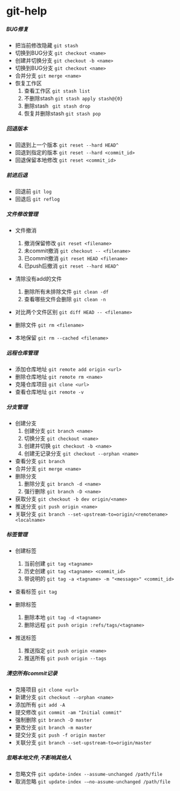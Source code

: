 # git-help

##### BUG修复
* 把当前修改隐藏 ``` git stash ```
* 切换到BUG分支  ``` git checkout <name> ```
* 创建并切换分支 ``` git checkout -b <name> ```
* 切换到BUG分支  ``` git checkout <name> ```
* 合并分支 ``` git merge <name> ```
* 恢复工作区
    1. 查看工作区 ``` git stash list ```
    1. 不删除stash ``` git stash apply stash@{0} ```
    1. 删除stash  ```  git stash drop ```
    1. 恢复并删除stash ``` git stash pop ```

##### 回退版本
* 回退到上一个版本  ``` git reset --hard HEAD^ ```
* 回退到指定的版本  ``` git reset --hard <commit_id> ```
* 回退保留本地修改 ``` git reset <commit_id> ```

##### 前进后退
* 回退前 ``` git log ```
* 回退后 ``` git reflog ```

##### 文件修改管理
* 文件撤消
    1. 撤消保留修改  ``` git reset <filename> ```
    1. 未commit撤消 ``` git checkout -- <filename> ```
    1. 已commit撤消 ``` git reset HEAD <filename> ```
    1. 已push后撤消 ``` git reset --hard HEAD^ ```
 
* 清除没有add的文件
    1. 删除所有未排除文件 ``` git clean -df ``` 
    1. 查看哪些文件会删除 ``` git clean -n ``` 

* 对比两个文件区别 ``` git diff HEAD -- <filename> ```
* 删除文件  ``` git rm <filename> ```
* 本地保留  ``` git rm --cached <filename> ```

##### 远程仓库管理
* 添加仓库地址 ``` git remote add origin <url> ```
* 删除仓库地址 ``` git remote rm <name> ```
* 克隆仓库项目 ``` git clone <url> ```
* 查看仓库地址  ``` git remote -v ```


##### 分支管理
* 创建分支
    1. 创建分支 ``` git branch <name> ```
    1. 切换分支 ``` git checkout <name> ```
    1. 创建并切换 ``` git checkout -b <name> ```
    1. 创建无记录分支 ``` git checkout --orphan <name> ```
* 查看分支 ``` git branch ```
* 合并分支 ``` git merge <name> ```
* 删除分支
    1. 删除分支 ``` git branch -d <name> ```
    1. 强行删除 ``` git branch -D <name> ```
* 获取分支  ``` git checkout -b dev origin/<name> ```
* 推送分支  ``` git push origin <name> ```
* 关联分支  ``` git branch --set-upstream-to=origin/<remotename> <localname> ```

##### 标签管理
* 创建标签
    1. 当前创建 ``` git tag <tagname> ```
    1. 历史创建 ``` git tag <tagname> <commit_id> ```
    1. 带说明的 ``` git tag -a <tagname> -m "<message>" <commit_id> ```

* 查看标签  ``` git tag ```
* 删除标签
    1. 删除本地 ``` git tag -d <tagname> ```
    1. 删除远程 ``` git push origin :refs/tags/<tagname> ```
* 推送标签
    1. 推送指定 ``` git push origin <name> ```
    1. 推送所有 ``` git push origin --tags ``` 

##### 清空所有commit记录
* 克隆项目 ``` git clone <url> ```
* 新建分支 ``` git checkout --orphan <name> ```
* 添加所有 ``` git add -A ```
* 提交修改 ``` git commit -am "Initial commit" ```
* 强制删除 ``` git branch -D master ```
* 更改分支 ``` git branch -m master ```
* 提交分支 ``` git push -f origin master ```
* 关联分支 ``` git branch --set-upstream-to=origin/master ```

##### 忽略本地文件,不影响其他人
* 忽略文件 ``` git update-index --assume-unchanged /path/file ```
* 取消忽略 ``` git update-index -–no-assume-unchanged /path/file ```
